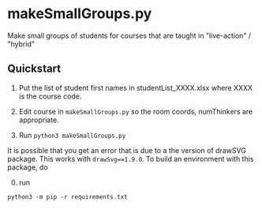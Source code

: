 # makeSmallGroups.py 

Make small groups of students for courses that are taught in "live-action" / "hybrid"

## Quickstart

1. Put the list of student first names in studentList_XXXX.xlsx where XXXX is the course code.

2. Edit course in `makeSmallGroups.py` so the room coords, numThinkers are appropriate.

3. Run `python3 makeSmallGroups.py`

It is possible that you get an error that is due to a the version of drawSVG package. 
This works with `drawSvg==1.9.0`. 
To build an environment with this package, do

0. run

``` python3 -m pip -r requirements.txt ```
